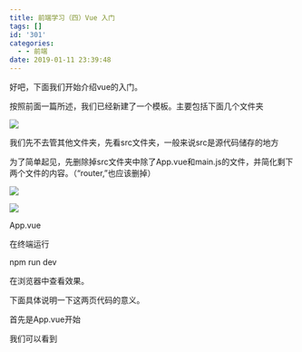 ```yaml
---
title: 前端学习（四）Vue 入门
tags: []
id: '301'
categories:
  - - 前端
date: 2019-01-11 23:39:48
---
```


好吧，下面我们开始介绍vue的入门。

按照前面一篇所述，我们已经新建了一个模板。主要包括下面几个文件夹

![](https://idevlab.cn/wp-content/uploads/2019/01/image-4.png)

我们先不去管其他文件夹，先看src文件夹，一般来说src是源代码储存的地方

为了简单起见，先删除掉src文件夹中除了App.vue和main.js的文件，并简化剩下两个文件的内容。（“router,”也应该删掉）

![](https://idevlab.cn/wp-content/uploads/2019/01/image-5.png)

![](https://ob8aie1adzzf.i.optimole.com/a68f27ab61d173dd833c8ee324e7ed87/750/750/55/https/idevlab.cn/wp-content/uploads/2019/01/image-7-1024x945.png)

App.vue

在终端运行

npm run dev

在浏览器中查看效果。

下面具体说明一下这两页代码的意义。

首先是App.vue开始

我们可以看到 <template>标签，这个标签里面的内容就是浏览器显示的主部分，具体标签的功能我们下一节再讲，反正你知道浏览器加载了。

后面在<script>标签中

![](https://idevlab.cn/wp-content/uploads/2019/01/image-8.png)

是这个部分让其他文件引用的名称。

剩下的css部分我们暂时先不讲。

下面讲一下main.js的代码

main.js是我们前端程序的入口点，我们首先**import**了vue 和刚才写好的App使代码可以访问它们，然后构建一个vue实例替换id为app的元素（index.html上的，我们下一节在讲），后面代码表示引用了刚才的App.vue（具体涉及Vue的组件，以后再讲）